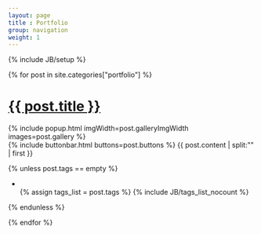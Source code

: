 ```yaml
---
layout: page
title : Portfolio
group: navigation
weight: 1
---
```

{% include JB/setup %}

<div id="post-list">

  {% for post in site.categories["portfolio"] %}

<h1>
  <a href="{{ BASE_PATH }}{{ post.url }}">{{ post.title }}</a>
</h1>
  {% include popup.html imgWidth=post.galleryImgWidth images=post.gallery %}
  <br />
  {% include buttonbar.html buttons=post.buttons %}
  {{ post.content | split:"<!--more-->" | first }}

  {% unless post.tags == empty %}
<ul class="tag_box inline">
  <li><i class="glyphicon glyphicon-tags gray"></i></li>
  {% assign tags_list = post.tags %}
  {% include JB/tags_list_nocount %}
</ul>
  {% endunless %} 
    
  {% endfor %}
</div>
